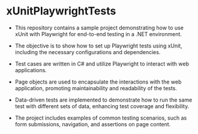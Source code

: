 # xUnitPlaywrightTests

- This repository contains a sample project demonstrating how to use xUnit with Playwright for end-to-end testing in a .NET environment.

- The objective is to show how to set up Playwright tests using xUnit, including the necessary configurations and dependencies.

- Test cases are written in C# and utilize Playwright to interact with web applications.

- Page objects are used to encapsulate the interactions with the web application, promoting maintainability and readability of the tests.

- Data-driven tests are implemented to demonstrate how to run the same test with different sets of data, enhancing test coverage and flexibility.

- The project includes examples of common testing scenarios, such as form submissions, navigation, and assertions on page content.